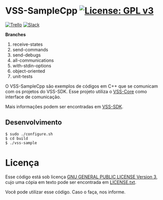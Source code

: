 # VSS-SampleCpp [![License: GPL v3](https://img.shields.io/badge/License-GPL%20v3-blue.svg)][gpl3]

[![Trello](https://img.shields.io/badge/Trello-SDK-blue.svg)][vss-sdk-trello]
[![Slack](https://img.shields.io/badge/Slack-Channel-551a8b.svg)][slack]

**Branches**
1. receive-states
2. send-commands
3. send-debugs
4. all-communications
5. with-stdin-options
6. object-oriented
7. unit-tests

O VSS-SampleCpp são exemplos de códigos em C++ que se comunicam com os projetos do VSS-SDK.
Esse projeto utiliza o [VSS-Core][vss-core] como interface de comunicação.

Mais informações podem ser encontradas em [VSS-SDK][vss-sdk].

## Desenvolvimento
```
$ sudo ./configure.sh
$ cd build
$ ./vss-sample
```

# Licença

Esse código está sob licença [GNU GENERAL PUBLIC LICENSE Version 3][gpl3], cujo uma cópia em texto pode ser encontrada em [LICENSE.txt](LICENSE.txt).

Você pode utilizar esse código. Caso o faça, nos informe.

[gpl3]: http://www.gnu.org/licenses/gpl-3.0/
[travis]: https://travis-ci.org/SIRLab/VSS-SampleRust
[install]: https://github.com/SIRLab/VSS-SampleCppy/blob/master/INSTALL.md
[vss-sdk]: http://sirlab.github.io/VSS-SDK
[vss-core]: https://github.com/SIRLab/VSS-Core
[vss-sdk-trello]: https://trello.com/b/b4dVV6ug/vss-sdk
[slack]: https://vss-sdk.slack.com